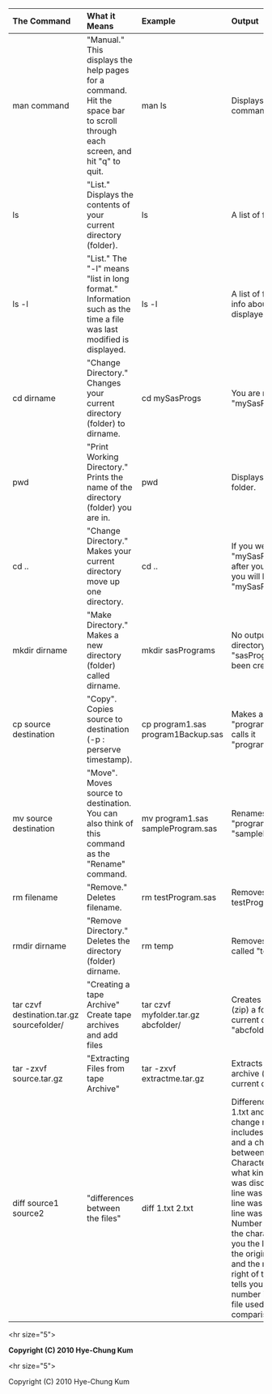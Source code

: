 | **The Command** | **What it Means** | **Example** | **Output** |
|:----------------|:------------------|:------------|:-----------|
|man command|	"Manual." This displays the help pages for a command. Hit the space bar to scroll through each screen, and hit "q" to quit.| man ls|	Displays help for the command "ls". |
|ls|	"List." Displays the contents of your current directory (folder).| ls |A list of file names.|
|ls -l|"List." The "-l" means "list in long format." Information such as the time a file was last modified is displayed.|ls -l|A list of file names with info about each file is displayed.|
|cd dirname|"Change Directory." Changes your current directory (folder) to dirname.|cd mySasProgs|	You are now in folder "mySasProgs."|
|pwd|	"Print Working Directory." Prints the name of the directory (folder) you are in.|	pwd|	Displays the name of a folder.|
|cd ..|"Change Directory." Makes your current directory move up one directory.|cd ..|If you were in folder "mySasProgs/Prog1/", after you enter "cd ..", you will be in "mySasProgs/".|
|mkdir dirname|"Make Directory." Makes a new directory (folder) called dirname.|	mkdir sasPrograms|No output, but a directory called "sasPrograms" has been created.|
|cp source destination	|"Copy". Copies source to destination (-p : perserve timestamp).|cp program1.sas program1Backup.sas|Makes a copy of "program1.sas" and calls it "program1Backup.sas"|
|mv source destination|"Move". Moves source to destination. You can also think of this command as the "Rename" command.|mv program1.sas sampleProgram.sas|Renames "program1.sas" to "sampleProgram.sas"|
|rm filename|"Remove." Deletes filename.|rm testProgram.sas|Removes testProgram.sas|
|rmdir dirname|"Remove Directory." Deletes the directory (folder) dirname.|rm temp|Removes the directory called "temp."|
|tar czvf destination.tar.gz sourcefolder/|"Creating a tape Archive" Create tape archives and add files | tar czvf myfolder.tar.gz abcfolder/ | Creates a tape archive (zip) a folder at your current directory say "abcfolder" |
|tar -zxvf source.tar.gz|"Extracting Files from tape Archive" | tar -zxvf extractme.tar.gz | Extracts files from tape archive (zip) to your current directory |
|diff source1 source2|"differences between the files" | diff 1.txt 2.txt | Difference between 1.txt and 2.txt. Diff change notation includes 2 numbers and a character between them. Characters tell you what kind of change was discovered: d – a line was deleted, c – a line was changed, a – a line was added, Number to the left of the character gives you the line number in the original (first) file, and the number to the right of the character tells you the line number in the second file used in comparison. |



&lt;hr size="5"&gt;



**Copyright (C) 2010 Hye-Chung Kum**




&lt;hr size="5"&gt;


Copyright (C) 2010 Hye-Chung Kum